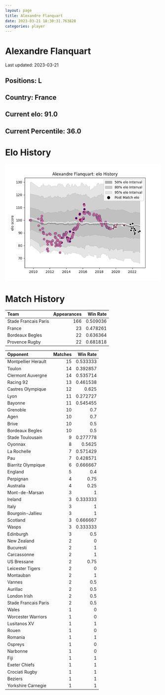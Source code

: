 ```yaml
---  
layout: page  
title: Alexandre Flanquart  
date: 2023-03-21 18:30:31.763828  
categories: player  
---
```

# Alexandre Flanquart


Last updated: 2023-03-21
## Positions: L

## Country: France

## Current elo: 91.0

## Current Percentile: 36.0

# Elo History


![elo history](history_AlexandreFlanquart.png)
# Match History


| Team                 |   Appearances |   Win Rate |
|:---------------------|--------------:|-----------:|
| Stade Francais Paris |           166 |   0.509036 |
| France               |            23 |   0.478261 |
| Bordeaux Begles      |            22 |   0.636364 |
| Provence Rugby       |            22 |   0.681818 |

| Opponent             |   Matches |   Win Rate |
|:---------------------|----------:|-----------:|
| Montpellier Herault  |        15 |   0.533333 |
| Toulon               |        14 |   0.392857 |
| Clermont Auvergne    |        14 |   0.535714 |
| Racing 92            |        13 |   0.461538 |
| Castres Olympique    |        12 |   0.625    |
| Lyon                 |        11 |   0.272727 |
| Bayonne              |        11 |   0.545455 |
| Grenoble             |        10 |   0.7      |
| Agen                 |        10 |   0.7      |
| Brive                |        10 |   0.5      |
| Bordeaux Begles      |        10 |   0.5      |
| Stade Toulousain     |         9 |   0.277778 |
| Oyonnax              |         8 |   0.5625   |
| La Rochelle          |         7 |   0.571429 |
| Pau                  |         7 |   0.428571 |
| Biarritz Olympique   |         6 |   0.666667 |
| England              |         5 |   0.4      |
| Perpignan            |         4 |   0.75     |
| Australia            |         4 |   0.25     |
| Mont-de-Marsan       |         3 |   1        |
| Ireland              |         3 |   0.333333 |
| Italy                |         3 |   1        |
| Bourgoin-Jallieu     |         3 |   1        |
| Scotland             |         3 |   0.666667 |
| Wasps                |         3 |   0.333333 |
| Edinburgh            |         3 |   0.5      |
| New Zealand          |         2 |   0        |
| Bucuresti            |         2 |   1        |
| Carcassonne          |         2 |   1        |
| US Bressane          |         2 |   0.75     |
| Leicester Tigers     |         2 |   0        |
| Montauban            |         2 |   1        |
| Vannes               |         2 |   0.5      |
| Aurillac             |         2 |   0.5      |
| London Irish         |         2 |   0.5      |
| Stade Francais Paris |         2 |   0.5      |
| Wales                |         1 |   0        |
| Worcester Warriors   |         1 |   0        |
| Lusitanos XV         |         1 |   1        |
| Rouen                |         1 |   0        |
| Romania              |         1 |   1        |
| Ospreys              |         1 |   0        |
| Narbonne             |         1 |   0        |
| Fiji                 |         1 |   1        |
| Exeter Chiefs        |         1 |   1        |
| Crociati Rugby       |         1 |   1        |
| Beziers              |         1 |   1        |
| Yorkshire Carnegie   |         1 |   1        |